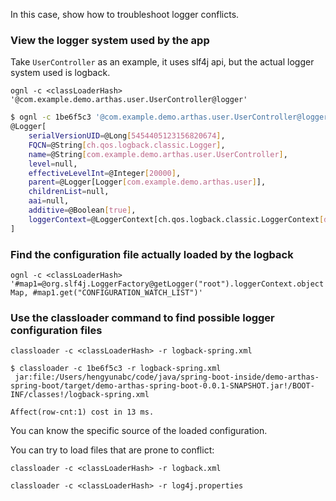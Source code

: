 


In this case, show how to troubleshoot logger conflicts.

### View the logger system used by the app

Take `UserController` as an example, it uses slf4j api, but the actual logger system used is logback.

`ognl -c <classLoaderHash> '@com.example.demo.arthas.user.UserController@logger'`


```bash
$ ognl -c 1be6f5c3 '@com.example.demo.arthas.user.UserController@logger'
@Logger[
    serialVersionUID=@Long[5454405123156820674],
    FQCN=@String[ch.qos.logback.classic.Logger],
    name=@String[com.example.demo.arthas.user.UserController],
    level=null,
    effectiveLevelInt=@Integer[20000],
    parent=@Logger[Logger[com.example.demo.arthas.user]],
    childrenList=null,
    aai=null,
    additive=@Boolean[true],
    loggerContext=@LoggerContext[ch.qos.logback.classic.LoggerContext[default]],
]
```

### Find the configuration file actually loaded by the logback


`ognl -c <classLoaderHash> '#map1=@org.slf4j.LoggerFactory@getLogger("root").loggerContext.objectMap, #map1.get("CONFIGURATION_WATCH_LIST")'`


### Use the classloader command to find possible logger configuration files

`classloader -c <classLoaderHash> -r logback-spring.xml`

```
$ classloader -c 1be6f5c3 -r logback-spring.xml
 jar:file:/Users/hengyunabc/code/java/spring-boot-inside/demo-arthas-spring-boot/target/demo-arthas-spring-boot-0.0.1-SNAPSHOT.jar!/BOOT-INF/classes!/logback-spring.xml

Affect(row-cnt:1) cost in 13 ms.
```
You can know the specific source of the loaded configuration.

You can try to load files that are prone to conflict:

`classloader -c <classLoaderHash> -r logback.xml`

`classloader -c <classLoaderHash> -r log4j.properties`


